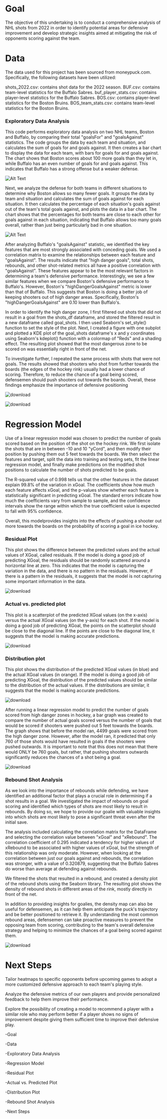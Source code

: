 # Goal

The objective of this undertaking is to conduct a comprehensive analysis of NHL shots from 2022 in order to identify potential areas for defensive improvement and develop strategic insights aimed at mitigating the risk of opponents scoring against the team.


# Data

The data used for this project has been sourced from moneypuck.com. Specifically, the following datasets have been utilized:

shots_2022.csv: contains shot data for the 2022 season.
BUF.csv: contains team-level statistics for the Buffalo Sabres.
buf_player_stats.csv: contains player-level statistics for the Buffalo Sabres.
BOS.csv: contains player-level statistics for the Boston Bruins.
BOS_team_stats.csv: contains team-level statistics for the Boston Bruins.


### Exploratory Data Analysis

This code performs exploratory data analysis on two NHL teams, Boston and Buffalo, by comparing their total "goalsFor" and "goalsAgainst" statistics. The code groups the data by each team and situation, and calculates the sum of goals for and goals against. It then creates a bar chart to display the data for each team, with bars for goals for and goals against. The chart shows that Boston scores about 100 more goals than they let in, while Buffalo has an even number of goals for and goals against. This indicates that Buffalo has a strong offense but a weaker defense.


  ![Alt Text](https://user-images.githubusercontent.com/87345982/230147215-10c30186-fd99-4832-9940-0ee881d52e98.png)
  
  
  Next, we analyze the defense for both teams in different situations to determine why Boston allows so many fewer goals. It groups the data by team and situation and calculates the sum of goals against for each situation. It then calculates the percentage of each situation's goals against out of the team's total goals against, and plots the data in a bar chart. The chart shows that the percentages for both teams are close to each other for goals against in each situation, indicating that Buffalo allows too many goals overall, rather than just being particularly bad in one situation.


![Alt Text](https://user-images.githubusercontent.com/87345982/230147696-99942c38-2846-4205-894b-901a4c62f339.png)


After analyzing Buffalo's "goalsAgainst" statistic, we identified the key features that are most strongly associated with conceding goals. We used a correlation matrix to examine the relationships between each feature and "goalsAgainst". The results indicate that "high danger goals", total shots, rebounds, and other shot-related metrics all have a positive correlation with "goalsAgainst". These features appear to be the most relevant factors in determining a team's defensive performance. Interestingly, we see a few similar features when we compare Boston's defensive performance to Buffalo's. However, Boston's "highDangerGoalsAgainst" metric is lower than that of Buffalo. This suggests that Boston is doing a better job of keeping shooters out of high danger areas. Specifically, Boston's "highDangerGoalsAgainst" are 0.10 lower than Buffalo's.


In order to identify the high danger zone, I first filtered out shots that did not result in a goal from the shots_df dataframe, and stored the filtered result in a new dataframe called goal_shots. I then used Seaborn's set_style() function to set the style of the plot. Next, I created a figure with one subplot and plotted a KDE plot of the goal_shots dataframe's x and y coordinates using Seaborn's kdeplot() function with a colormap of "Reds" and a shading effect. The resulting plot showed that the most dangerous zone to be scored on was essentially right in front of the net.

To investigate further, I repeated the same process with shots that were not goals. The results showed that shooters who shot from further towards the boards (the edges of the hockey rink) usually had a lower chance of scoring. Therefore, to reduce the chance of a goal being scored, defensemen should push shooters out towards the boards. Overall, these findings emphasize the importance of defensive positioning

![download](https://user-images.githubusercontent.com/87345982/230175582-b5b76a89-fa3d-440e-9aba-c25282a670e1.png)


![download](https://user-images.githubusercontent.com/87345982/230175600-8eb39b1e-ab53-477d-8c54-60af3da6145a.png)


# Regression Model

 Use of a linear regression model was chosen to predict the number of goals scored based on the position of the shot on the hockey rink. We first isolate the shots that are in between -10 and 10 "yCord", and then modify their position by pushing them out 5 feet towards the boards. We then select the features and target, split the data into training and testing sets, fit the linear regression model, and finally make predictions on the modified shot positions to calculate the number of shots predicted to be goals.

The R-squared value of 0.998 tells us that the other features in the dataset explain 99.8% of the variation in xGoal. The coefficients show how much each feature affects xGoal, and the p-values show whether each feature is statistically significant in predicting xGoal. The standard errors indicate how much the coefficients vary from sample to sample, and the confidence intervals show the range within which the true coefficient value is expected to fall with 95% confidence.

Overall, this modelprovides insights into the effects of pushing a shooter out more towards the boards on the probability of scoring a goal in ice hockey. 

### Residual Plot

This plot shows the difference between the predicted values and the actual values of XGoal, called residuals. If the model is doing a good job of predicting XGoal, the residuals should be randomly scattered around a horizontal line at zero. This indicates that the model is capturing the variation in the data, and there is no pattern in the residuals. However, if there is a pattern in the residuals, it suggests that the model is not capturing some important information in the data.


![download](https://user-images.githubusercontent.com/87345982/230179534-3e77133f-1fda-4d49-83c3-4076dfd150bc.png)


### Actual vs. predicted plot

This plot is a scatterplot of the predicted XGoal values (on the x-axis) versus the actual XGoal values (on the y-axis) for each shot. If the model is doing a good job of predicting XGoal, the points on the scatterplot should be close to the diagonal line. If the points are close to the diagonal line, it suggests that the model is making accurate predictions.


![download](https://user-images.githubusercontent.com/87345982/230179674-d560fc3c-ba47-4d0f-a7ca-67a85ca09c81.png)


### Distribution plot

This plot shows the distribution of the predicted XGoal values (in blue) and the actual XGoal values (in orange). If the model is doing a good job of predicting XGoal, the distribution of the predicted values should be similar to the distribution of the actual values. If the distributions are similar, it suggests that the model is making accurate predictions.


![download](https://user-images.githubusercontent.com/87345982/230179807-4eaa4297-76b6-4130-9174-4733e4b69797.png)


After running a linear regression model to predict the number of goals scored from high danger zones in hockey, a bar graph was created to compare the number of actual goals scored versus the number of goals that would be scored if shooters were pushed out 5 feet towards the boards. The graph shows that before the model ran, 4499 goals were scored from the high danger zone. However, after the model ran, it predicted that only 760 of those shots would have resulted in goals if the shooters were pushed outwards. It is important to note that this does not mean that there would ONLY be 760 goals, but rather, that pushing shooters outwards significantly reduces the chances of a shot being a goal.



![download](https://user-images.githubusercontent.com/87345982/230181470-962f21e0-92a3-4918-ba81-71c3a447d5f8.png)


### Rebound Shot Analysis

As we look into the importance of rebounds while defending, we have identified an additional factor that plays a crucial role in determining if a shot results in a goal. We investigated the impact of rebounds on goal scoring and identified which types of shots are most likely to result in rebounds. By doing so, we hope to provide our goalie with valuable insights into which shots are most likely to pose a significant threat even after the initial save.

The analysis included calculating the correlation matrix for the DataFrame and selecting the correlation value between "xGoal" and "xRebound". The correlation coefficient of 0.295 indicated a tendency for higher values of xRebound to be associated with higher values of xGoal, but the strength of this relationship was only moderate. However, when looking at the correlation between just our goals against and rebounds, the correlation was stronger, with a value of 0.320879, suggesting that the Buffalo Sabres do worse than average at defending against rebounds.


We filtered the shots that resulted in a rebound, and created a density plot of the rebound shots using the Seaborn library. The resulting plot shows the density of rebound shots in different areas of the rink, mostly directly in front of the net.

In addition to providing insights for goalies, the density map can also be useful for defensemen, as it can help them anticipate the puck's trajectory and be better positioned to retrieve it. By understanding the most common rebound areas, defensemen can take proactive measures to prevent the opposing team from scoring, contributing to the team's overall defensive strategy and helping to minimize the chances of a goal being scored against them.


![download](https://user-images.githubusercontent.com/87345982/230191623-96fbbab2-6a8b-4c23-9057-6e5586e65c80.png)


# Next Steps

Tailor heatmaps to specific opponents before upcoming games to adopt a more customized defensive approach to each team's playing style.

Analyze the defensive metrics of our own players and provide personalized feedback to help them improve their performance.

Explore the possibility of creating a model to recommend a player with a similar role who may perform better if a player shows no signs of improvement despite giving them sufficient time to improve their defensive play.

-Goal

-Data

-Exploratory Data Analysis

-Regression Model

-Residual Plot

-Actual vs. Predicted Plot

-Distribution Plot

-Rebound Shot Analysis

-Next Steps

